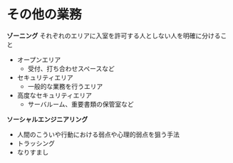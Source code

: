 # その他の業務

**ゾーニング**
それぞれのエリアに入室を許可する人としない人を明確に分けること
- オープンエリア
  - 受付、打ち合わせスペースなど
- セキュリティエリア
  - 一般的な業務を行うエリア
- 高度なセキュリティエリア
  - サーバルーム、重要書類の保管室など

**ソーシャルエンジニアリング**
- 人間のこういや行動における弱点や心理的弱点を狙う手法
- トラッシング
- なりすまし